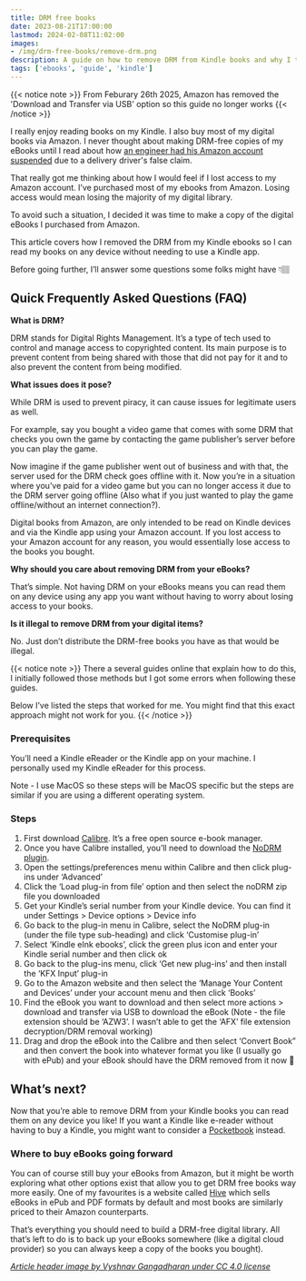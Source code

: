 ```yaml
---
title: DRM free books
date: 2023-08-21T17:00:00
lastmod: 2024-02-08T11:02:00
images: 
- /img/drm-free-books/remove-drm.png
description: A guide on how to remove DRM from Kindle books and why I think it matters
tags: ['ebooks', 'guide', 'kindle']
---
```


{{< notice note >}}
From Feburary 26th 2025, Amazon has removed the 'Download and Transfer via USB' option so this guide no longer works
{{< /notice >}}

I really enjoy reading books on my Kindle. I also buy most of my digital books via Amazon. I never thought about making DRM-free copies of my eBooks until I read about how [an engineer had his Amazon account suspended](https://medium.com/@bjax_/a-tale-of-unwanted-disruption-my-week-without-amazon-df1074e3818b) due to a delivery driver's false claim.

That really got me thinking about how I would feel if I lost access to my Amazon account. I’ve purchased most of my ebooks from Amazon. Losing access would mean losing the majority of my digital library.

To avoid such a situation, I decided it was time to make a copy of the digital eBooks I purchased from Amazon.

This article covers how I removed the DRM from my Kindle ebooks so I can read my books on any device without needing to use a Kindle app.

Before going further, I’ll answer some questions some folks might have 👇🏽

## Quick Frequently Asked Questions (FAQ)

**What is DRM?**

DRM stands for Digital Rights Management. It’s a type of tech used to control and manage access to copyrighted content. Its main purpose is to prevent content from being shared with those that did not pay for it and to also prevent the content from being modified.

**What issues does it pose?**

While DRM is used to prevent piracy, it can cause issues for legitimate users as well.

For example, say you bought a video game that comes with some DRM that checks you own the game by contacting the game publisher’s server before you can play the game.

Now imagine if the game publisher went out of business and with that, the server used for the DRM check goes offline with it. Now you’re in a situation where you’ve paid for a video game but you can no longer access it due to the DRM server going offline (Also what if you just wanted to play the game offline/without an internet connection?).

Digital books from Amazon, are only intended to be read on Kindle devices and via the Kindle app using your Amazon account. If you lost access to your Amazon account for any reason, you would essentially lose access to the books you bought.

**Why should you care about removing DRM from your eBooks?**

That’s simple. Not having DRM on your eBooks means you can read them on any device using any app you want without having to worry about losing access to your books.

**Is it illegal to remove DRM from your digital items?**

No. Just don’t distribute the DRM-free books you have as that would be illegal.

{{< notice note >}}
There a several guides online that explain how to do this, I initially followed those methods but I got some errors when following these guides.

Below I’ve listed the steps that worked for me. You might find that this exact approach might not work for you.
{{< /notice >}}

### Prerequisites
You’ll need a Kindle eReader or the Kindle app on your machine. I personally used my Kindle eReader for this process.

Note - I use MacOS so these steps will be MacOS specific but the steps are similar if you are using a different operating system.

### Steps

1. First download [Calibre](https://calibre-ebook.com). It’s a free open source e-book manager.
2. Once you have Calibre installed, you’ll need to download the [NoDRM plugin](https://github.com/noDRM/DeDRM_tools/releases). 
3. Open the settings/preferences menu within Calibre and then click plug-ins under ‘Advanced’
4. Click the ‘Load plug-in from file’ option and then select the noDRM zip file you downloaded
5. Get your Kindle’s serial number from your Kindle device. You can find it under Settings > Device options > Device info
6. Go back to the plug-in menu in Calibre, select the NoDRM plug-in (under the file type sub-heading) and click ‘Customise plug-in’
7. Select ‘Kindle eInk ebooks’, click the green plus icon and enter your Kindle serial number and then click ok
8. Go back to the plug-ins menu, click ‘Get new plug-ins’ and then install the ‘KFX Input’ plug-in
9. Go to the Amazon website and then select the ‘Manage Your Content and Devices’ under your account menu and then click ‘Books’
10. Find the eBook you want to download and then select more actions > download and transfer via USB to download the eBook (Note - the file extension should be ‘AZW3’. I wasn’t able to get the ‘AFX’ file extension decryption/DRM removal working)
11. Drag and drop the eBook into the Calibre and then select ‘Convert Book” and then convert the book into whatever format you like (I usually go with ePub) and your eBook should have the DRM removed from it now 🎉

## What’s next?
Now that you’re able to remove DRM from your Kindle books you can read them on any device you like! If you want a Kindle like e-reader without having to buy a Kindle, you might want to consider a [Pocketbook](https://pocketbook.ch/en-ch) instead. 

### Where to buy eBooks going forward
You can of course still buy your eBooks from Amazon, but it might be worth exploring what other options exist that allow you to get DRM free books way more easily. One of my favourites is a website called [Hive](https://www.hive.co.uk/eBooks) which sells eBooks in ePub and PDF formats by default and most books are similarly priced to their Amazon counterparts.

That’s everything you should need to build a DRM-free digital library. All that’s left to do is to back up your eBooks somewhere (like a digital cloud provider) so you can always keep a copy of the books you bought).

*[Article header image by Vyshnav Gangadharan under CC 4.0 license](https://www.figma.com/community/file/1047875211730430527/Amazon-Kindle-Paperwhite-Mockup)*